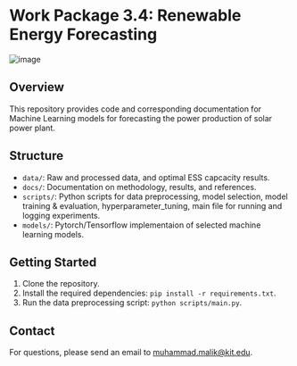 # Work Package 3.4: Renewable Energy Forecasting
![image](https://github.com/user-attachments/assets/bf4592ad-4af5-422c-b28d-745ea6b7c532)
## Overview
This repository provides code and corresponding documentation for Machine Learning models for forecasting the power production of solar power plant. 

## Structure
- `data/`: Raw and processed data, and optimal ESS capcacity results.
- `docs/`: Documentation on methodology, results, and references.
- `scripts/`: Python scripts for data preprocessing, model selection, model training & evaluation, hyperparameter_tuning, main file for running and logging experiments.
- `models/`: Pytorch/Tensorflow implementaion of selected machine learning models.


## Getting Started
1. Clone the repository.
2. Install the required dependencies: `pip install -r requirements.txt`.
3. Run the data preprocessing script: `python scripts/main.py`.

## Contact
For questions, please send an email to muhammad.malik@kit.edu.

